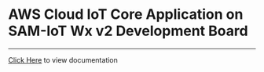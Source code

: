 <h1> AWS Cloud IoT Core Application on SAM-IoT Wx v2 Development Board </h1>

-----

[Click Here](https://onlinedocs.microchip.com/v2/keyword-lookup?keyword=SAMIOT2_AWS_CLOUD_CORE&redirect=true) to view documentation